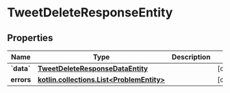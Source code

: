 
# TweetDeleteResponseEntity

## Properties
Name | Type | Description | Notes
------------ | ------------- | ------------- | -------------
**&#x60;data&#x60;** | [**TweetDeleteResponseDataEntity**](TweetDeleteResponseDataEntity.md) |  |  [optional]
**errors** | [**kotlin.collections.List&lt;ProblemEntity&gt;**](ProblemEntity.md) |  |  [optional]



